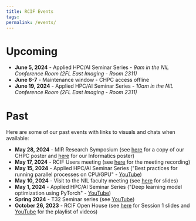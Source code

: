 ```yaml
---
title: RCIF Events
tags: 
permalink: /events/
---
```


# Upcoming

* **June 5, 2024** - Applied HPC/AI Seminar Series - *9am in the NIL Conference Room (2FL East Imaging - Room 2311)*
* **June 6-7** - Maintenance window - CHPC access offline
* **June 19, 2024** - Applied HPC/AI Seminar Series - *10am in the NIL Conference Room (2FL East Imaging - Room 2311)*
# Past

Here are some of our past events with links to visuals and chats when available:

* **May 28, 2024** - MIR Research Symposium (see [here](https://wustl.box.com/s/c73onlinbp3pl51hwbejbc2k9la6s98p) for a copy of our CHPC poster and [here](https://wustl.box.com/s/0obltgp2f4cl5svp2ue366kf2r4yp2gs) for our Informatics poster)
* **May 17, 2024** - RCIF Users meeting (see [here]() for the meeting recording)
* **May 15, 2024** - Applied HPC/AI Seminar Series ("Best practices for running parallel processes on CPU/GPU" - [YouTube](https://youtu.be/22AuIowrMHE))
* **May 10, 2024** - Visit to the NIL faculty meeting (see [here](https://wustl.box.com/s/w730w4lxgi5vx239po8diska2owee7iy) for slides)
* **May 1, 2024** - Applied HPC/AI Seminar Series ("Deep learning model optimization using PyTorch" - [YouTube](https://youtu.be/E1-Gt58R1PQ))
* **Spring 2024** - T32 Seminar series (see [YouTube](https://www.youtube.com/playlist?list=PLWQcH2bkwDuwTZu_UrIrVW5P_8fFZuwXo))
* **October 26, 2023** - RCIF Open House (see [here](https://wustl.box.com/s/zymci8gk2krj60e482x551yply74x3ph) for Session 1 slides and [YouTube](https://www.youtube.com/playlist?list=PLWQcH2bkwDuywPuYhon9saqBAsddja3tw) for the playlist of videos)